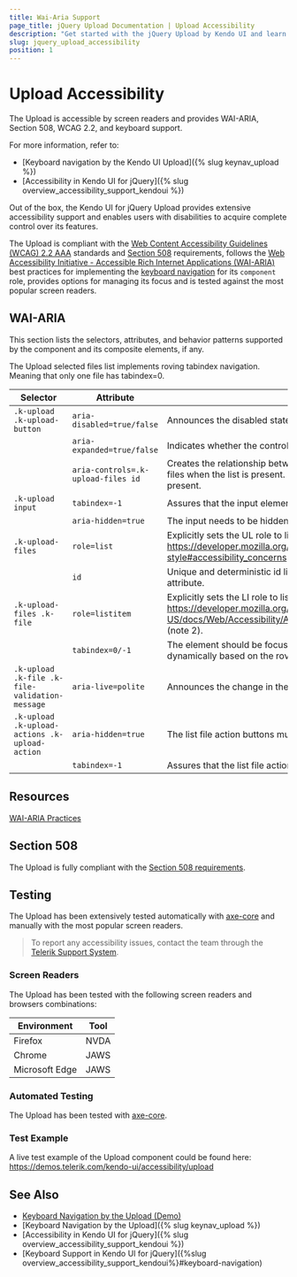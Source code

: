 ```yaml
---
title: Wai-Aria Support
page_title: jQuery Upload Documentation | Upload Accessibility
description: "Get started with the jQuery Upload by Kendo UI and learn about its accessibility support for WAI-ARIA, Section 508, and WCAG 2.2."
slug: jquery_upload_accessibility
position: 1
---
```


# Upload Accessibility

The Upload is accessible by screen readers and provides WAI-ARIA, Section 508, WCAG 2.2, and keyboard support.

 For more information, refer to:
* [Keyboard navigation by the Kendo UI Upload]({% slug keynav_upload %})
* [Accessibility in Kendo UI for jQuery]({% slug overview_accessibility_support_kendoui %})




Out of the box, the Kendo UI for jQuery Upload provides extensive accessibility support and enables users with disabilities to acquire complete control over its features.


The Upload is compliant with the [Web Content Accessibility Guidelines (WCAG) 2.2 AAA](https://www.w3.org/TR/WCAG22/) standards and [Section 508](https://www.section508.gov/) requirements, follows the [Web Accessibility Initiative - Accessible Rich Internet Applications (WAI-ARIA)](https://www.w3.org/WAI/ARIA/apg/) best practices for implementing the [keyboard navigation](#keyboard-navigation) for its `component` role, provides options for managing its focus and is tested against the most popular screen readers.

## WAI-ARIA


This section lists the selectors, attributes, and behavior patterns supported by the component and its composite elements, if any.


The Upload selected files list implements roving tabindex navigation. Meaning that only one file has tabindex=0.

| Selector | Attribute | Usage |
| -------- | --------- | ----- |
| `.k-upload .k-upload-button` | `aria-disabled=true/false` | Announces the disabled state of the upload button. |
|  | `aria-expanded=true/false` | Indicates whether the controlled list of files is present/visible |
|  | `aria-controls=.k-upload-files id` | Creates the relationship between the button and the list of selected files when the list is present. Remove the attribute when list is not present. |
| `.k-upload input` | `tabindex=-1` | Assures that the input element inside the upload is not focusable. |
|  | `aria-hidden=true` | The input needs to be hidden from the readers. |
| `.k-upload-files` | `role=list` | Explicitly sets the UL role to list because of https://developer.mozilla.org/en-US/docs/Web/CSS/list-style#accessibility_concerns |
|  | `id` | Unique and deterministic id linked to the button aria-controls attribute. |
| `.k-upload-files .k-file` | `role=listitem` | Explicitly sets the LI role to listitem because of https://developer.mozilla.org/en-US/docs/Web/Accessibility/ARIA/Roles/listitem_role#best_practices (note 2). |
|  | `tabindex=0/-1` | The element should be focusable. Value should be changed dynamically based on the roving tabindex navigation. |
| `.k-upload .k-file .k-file-validation-message` | `aria-live=polite` | Announces the change in the upload status of the file. |
| `.k-upload .k-upload-actions .k-upload-action` | `aria-hidden=true` | The list file action buttons must be hidden from the readers. |
|  | `tabindex=-1` | Assures that the list file action buttons are not focusable elements. |

## Resources

[WAI-ARIA Practices](https://www.w3.org/WAI/ARIA/apg/)

## Section 508


The Upload is fully compliant with the [Section 508 requirements](http://www.section508.gov/).

## Testing


The Upload has been extensively tested automatically with [axe-core](https://github.com/dequelabs/axe-core) and manually with the most popular screen readers.

> To report any accessibility issues, contact the team through the [Telerik Support System](https://www.telerik.com/account/support-center).

### Screen Readers


The Upload has been tested with the following screen readers and browsers combinations:

| Environment | Tool |
| ----------- | ---- |
| Firefox | NVDA |
| Chrome | JAWS |
| Microsoft Edge | JAWS |



### Automated Testing
The Upload has been tested with [axe-core](https://github.com/dequelabs/axe-core).
### Test Example
A live test example of the Upload component could be found here: https://demos.telerik.com/kendo-ui/accessibility/upload
## See Also
* [Keyboard Navigation by the Upload (Demo)](https://demos.telerik.com/kendo-ui/upload/keyboard-navigation)
* [Keyboard Navigation by the Upload]({% slug keynav_upload %})
* [Accessibility in Kendo UI for jQuery]({% slug overview_accessibility_support_kendoui %})
* [Keyboard Support in Kendo UI for jQuery]({%slug overview_accessibility_support_kendoui%}#keyboard-navigation)
